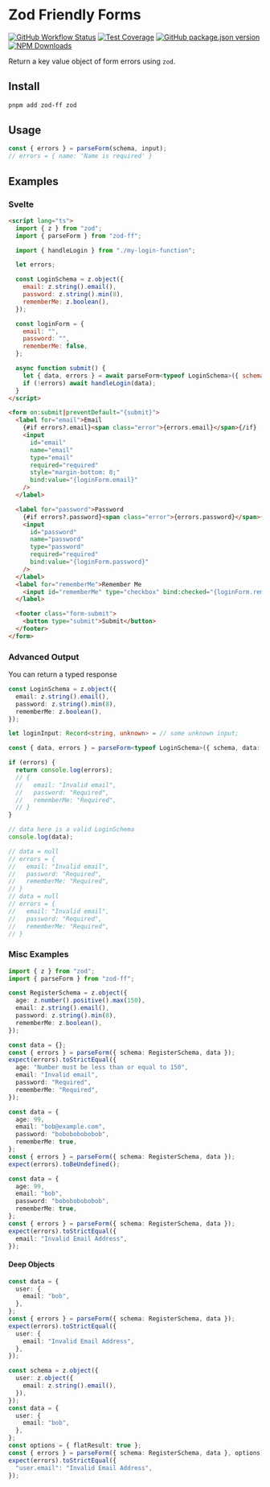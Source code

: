 # Zod Friendly Forms

[![GitHub Workflow Status](https://img.shields.io/github/actions/workflow/status/allmyfutures/zod-friendly-forms/test.yml?branch=main&label=Unit%20Tests&style=flat-square)](https://github.com/allmyfutures/zod-friendly-forms)
[![Test Coverage](https://img.shields.io/codeclimate/coverage/allmyfutures/zod-friendly-forms?style=flat-square)](https://codeclimate.com/github/allmyfutures/zod-friendly-forms/test_coverage)
[![GitHub package.json version](https://img.shields.io/github/package-json/v/allmyfutures/zod-friendly-forms?style=flat-square)](https://github.com/allmyfutures/zod-friendly-forms/releases/latest)
[![NPM Downloads](https://img.shields.io/npm/dt/zod-friendly-forms?label=npm%20downloads&style=flat-square)](https://www.npmjs.com/package/zod-friendly-forms)

Return a key value object of form errors using `zod`.

## Install

```bash
pnpm add zod-ff zod
```

## Usage

```ts
const { errors } = parseForm(schema, input);
// errors = { name: 'Name is required' }
```

## Examples

### Svelte

```html
<script lang="ts">
  import { z } from "zod";
  import { parseForm } from "zod-ff";

  import { handleLogin } from "./my-login-function";

  let errors;

  const LoginSchema = z.object({
    email: z.string().email(),
    password: z.string().min(8),
    rememberMe: z.boolean(),
  });

  const loginForm = {
    email: "",
    password: "",
    rememberMe: false,
  };

  async function submit() {
    let { data, errors } = await parseForm<typeof LoginSchema>({ schema: LoginSchema, data: loginForm });
    if (!errors) await handleLogin(data);
  }
</script>

<form on:submit|preventDefault="{submit}">
  <label for="email">Email
    {#if errors?.email}<span class="error">{errors.email}</span>{/if}
    <input
      id="email"
      name="email"
      type="email"
      required="required"
      style="margin-bottom: 0;"
      bind:value="{loginForm.email}"
    />
  </label>

  <label for="password">Password
    {#if errors?.password}<span class="error">{errors.password}</span>{/if}
    <input
      id="password"
      name="password"
      type="password"
      required="required"
      bind:value="{loginForm.password}"
    />
  </label>
  <label for="rememberMe">Remember Me
    <input id="rememberMe" type="checkbox" bind:checked="{loginForm.rememberMe}" />
  </label>

  <footer class="form-submit">
    <button type="submit">Submit</button>
  </footer>
</form>
```

### Advanced Output

You can return a typed response 

```ts
const LoginSchema = z.object({
  email: z.string().email(),
  password: z.string().min(8),
  rememberMe: z.boolean(),
});

let loginInput: Record<string, unknown> = // some unknown input;

const { data, errors } = parseForm<typeof LoginSchema>({ schema, data: loginInput });

if (errors) {
  return console.log(errors);
  // {
  //   email: "Invalid email",
  //   password: "Required",
  //   rememberMe: "Required",
  // }
}

// data here is a valid LoginSchema
console.log(data);
```

```ts
// data = null
// errors = {
//   email: "Invalid email",
//   password: "Required",
//   rememberMe: "Required",
// }
// data = null
// errors = {
//   email: "Invalid email",
//   password: "Required",
//   rememberMe: "Required",
// }
```

### Misc Examples

```typescript
import { z } from "zod";
import { parseForm } from "zod-ff";

const RegisterSchema = z.object({
  age: z.number().positive().max(150),
  email: z.string().email(),
  password: z.string().min(8),
  rememberMe: z.boolean(),
});
```

```typescript
const data = {};
const { errors } = parseForm({ schema: RegisterSchema, data });
expect(errors).toStrictEqual({
  age: "Number must be less than or equal to 150",
  email: "Invalid email",
  password: "Required",
  rememberMe: "Required",
});
```

```typescript
const data = {
  age: 99,
  email: "bob@example.com",
  password: "bobobobobobob",
  rememberMe: true,
};
const { errors } = parseForm({ schema: RegisterSchema, data });
expect(errors).toBeUndefined();
```

```typescript
const data = {
  age: 99,
  email: "bob",
  password: "bobobobobobob",
  rememberMe: true,
};
const { errors } = parseForm({ schema: RegisterSchema, data });
expect(errors).toStrictEqual({
  email: "Invalid Email Address",
});
```

#### Deep Objects

```typescript
const data = {
  user: {
    email: "bob",
  },
};
const { errors } = parseForm({ schema: RegisterSchema, data });
expect(errors).toStrictEqual({
  user: {
    email: "Invalid Email Address",
  },
});
```

```typescript
const schema = z.object({
  user: z.object({
    email: z.string().email(),
  }),
});
const data = {
  user: {
    email: "bob",
  },
};
const options = { flatResult: true };
const { errors } = parseForm({ schema: RegisterSchema, data }, options);
expect(errors).toStrictEqual({
  "user.email": "Invalid Email Address",
});
```